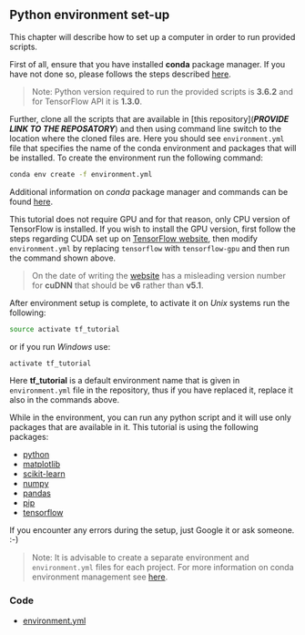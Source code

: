 ## Python environment set-up
This chapter will describe how to set up a computer in order to run provided scripts.

First of all, ensure that you have installed **conda** package manager. If you have not done so, please follows the steps described [here](https://conda.io/docs/user-guide/install/download.html).
> Note: Python version required to run the provided scripts is **3.6.2** and for TensorFlow API it is **1.3.0**.

Further, clone all the scripts that are available in [this repository](_**PROVIDE LINK TO THE REPOSATORY**_) and then using command line switch to the location where the cloned files are. Here you should see `environment.yml` file that specifies the name of the conda environment and packages that will be installed. To create the environment run the following command:
<!-- ```bash {cmd=true}
conda env create -f environment.yml
``` -->
```bash
conda env create -f environment.yml
```
Additional information on *conda* package manager and commands can be found [here](https://conda.io/docs/).

This tutorial does not require GPU and for that reason, only CPU version of TensorFlow is installed. If you wish to install the GPU version, first follow the steps regarding CUDA set up on [TensorFlow website](https://www.tensorflow.org/install/), then modify `environment.yml` by replacing `tensorflow` with `tensorflow-gpu` and then run the command shown above.
> On the date of writing the [website](https://www.tensorflow.org/install/) has a misleading version number for **cuDNN** that should be **v6** rather than **v5.1**.

After environment setup is complete, to activate it on *Unix* systems run the following:
```bash
source activate tf_tutorial
```
or if you run *Windows* use:
```bash
activate tf_tutorial
```
Here **tf_tutorial** is a default environment name that is given in `environment.yml` file in the repository, thus if you have replaced it, replace it also in the commands above.

While in the environment, you can run any python script and it will use only packages that are available in it. This tutorial is using the following packages:
* [python](https://www.python.org/)
* [matplotlib](https://matplotlib.org/)
* [scikit-learn](http://scikit-learn.org/stable/)
* [numpy](http://www.numpy.org/)
* [pandas](http://pandas.pydata.org/)
* [pip](https://pip.pypa.io/en/stable/)
* [tensorflow](https://www.tensorflow.org/)

If you encounter any errors during the setup, just Google it or ask someone. :-)

> Note:  It is advisable to create a separate environment and `environment.yml` files for each project. For more information on conda environment management see [here](https://conda.io/docs/commands.html#conda-environment-commands).

### Code
 * [environment.yml](scripts/environment.yml)
